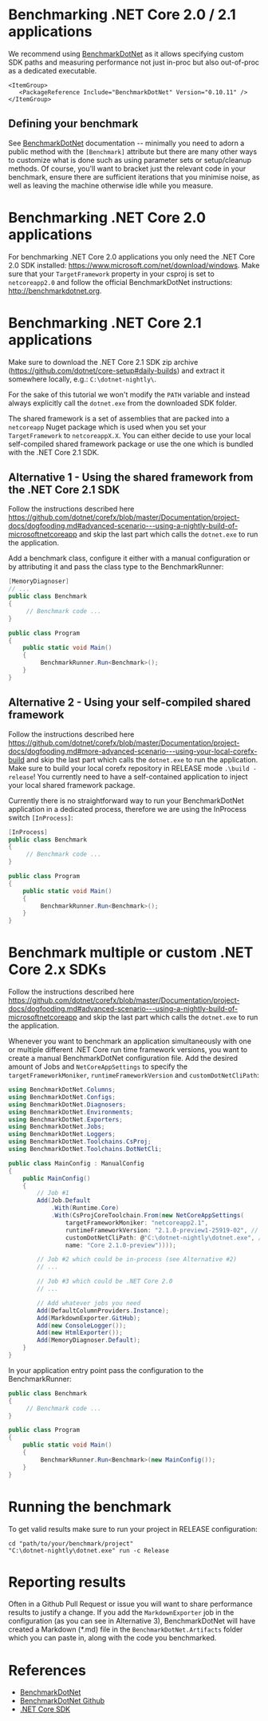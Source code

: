 # Benchmarking .NET Core 2.0 / 2.1 applications

We recommend using [BenchmarkDotNet](https://github.com/dotnet/BenchmarkDotNet) as it allows specifying custom SDK paths and measuring performance not just in-proc but also out-of-proc as a dedicated executable.

```
<ItemGroup>
   <PackageReference Include="BenchmarkDotNet" Version="0.10.11" />
</ItemGroup>
```

## Defining your benchmark

See [BenchmarkDotNet](http://benchmarkdotnet.org/Guides/GettingStarted.htm) documentation -- minimally you need to adorn a public method with the `[Benchmark]` attribute but there are many other ways to customize what is done such as using parameter sets or setup/cleanup methods. Of course, you'll want to bracket just the relevant code in your benchmark, ensure there are sufficient iterations that you minimise noise, as well as leaving the machine otherwise idle while you measure.

# Benchmarking .NET Core 2.0 applications

For benchmarking .NET Core 2.0 applications you only need the .NET Core 2.0 SDK installed: https://www.microsoft.com/net/download/windows. Make sure that your `TargetFramework` property in your csproj is set to `netcoreapp2.0` and follow the official BenchmarkDotNet instructions: http://benchmarkdotnet.org.

# Benchmarking .NET Core 2.1 applications

Make sure to download the .NET Core 2.1 SDK zip archive (https://github.com/dotnet/core-setup#daily-builds) and extract it somewhere locally, e.g.: `C:\dotnet-nightly\`.

For the sake of this tutorial we won't modify the `PATH` variable and instead always explicitly call the `dotnet.exe` from the downloaded SDK folder.

The shared framework is a set of assemblies that are packed into a `netcoreapp` Nuget package which is used when you set your `TargetFramework` to `netcoreappX.X`. You can either decide to use your local self-compiled shared framework package or use the one which is bundled with the .NET Core 2.1 SDK.

## Alternative 1 - Using the shared framework from the .NET Core 2.1 SDK

Follow the instructions described here https://github.com/dotnet/corefx/blob/master/Documentation/project-docs/dogfooding.md#advanced-scenario---using-a-nightly-build-of-microsoftnetcoreapp and skip the last part which calls the `dotnet.exe` to run the application.

Add a benchmark class, configure it either with a manual configuration or by attributing it and pass the class type to the BenchmarkRunner:

```csharp
[MemoryDiagnoser]
// ...
public class Benchmark
{
     // Benchmark code ...
}

public class Program
{
    public static void Main()
    {
         BenchmarkRunner.Run<Benchmark>();
    }
}
```

## Alternative 2 - Using your self-compiled shared framework

Follow the instructions described here https://github.com/dotnet/corefx/blob/master/Documentation/project-docs/dogfooding.md#more-advanced-scenario---using-your-local-corefx-build and skip the last part which calls the `dotnet.exe` to run the application.
Make sure to build your local corefx repository in RELEASE mode `.\build -release`! You currently need to have a self-contained application to inject your local shared framework package.

Currently there is no straightforward way to run your BenchmarkDotNet application in a dedicated process, therefore we are using the InProcess switch `[InProcess]`:

```csharp
[InProcess]
public class Benchmark
{
     // Benchmark code ...
}

public class Program
{
    public static void Main()
    {
         BenchmarkRunner.Run<Benchmark>();
    }
}
```

# Benchmark multiple or custom .NET Core 2.x SDKs

Follow the instructions described here https://github.com/dotnet/corefx/blob/master/Documentation/project-docs/dogfooding.md#advanced-scenario---using-a-nightly-build-of-microsoftnetcoreapp and skip the last part which calls the `dotnet.exe` to run the application.

Whenever you want to benchmark an application simultaneously with one or multiple different .NET Core run time framework versions, you want to create a manual BenchmarkDotNet configuration file. Add the desired amount of Jobs and `NetCoreAppSettings` to specify the `targetFrameworkMoniker`, `runtimeFrameworkVersion` and `customDotNetCliPath`:

```csharp
using BenchmarkDotNet.Columns;
using BenchmarkDotNet.Configs;
using BenchmarkDotNet.Diagnosers;
using BenchmarkDotNet.Environments;
using BenchmarkDotNet.Exporters;
using BenchmarkDotNet.Jobs;
using BenchmarkDotNet.Loggers;
using BenchmarkDotNet.Toolchains.CsProj;
using BenchmarkDotNet.Toolchains.DotNetCli;

public class MainConfig : ManualConfig
{
    public MainConfig()
    {
        // Job #1
        Add(Job.Default
            .With(Runtime.Core)
            .With(CsProjCoreToolchain.From(new NetCoreAppSettings(
                targetFrameworkMoniker: "netcoreapp2.1",
                runtimeFrameworkVersion: "2.1.0-preview1-25919-02", // <-- Adjust version here
                customDotNetCliPath: @"C:\dotnet-nightly\dotnet.exe", // <-- Adjust path here
                name: "Core 2.1.0-preview"))));

        // Job #2 which could be in-process (see Alternative #2)
        // ...

        // Job #3 which could be .NET Core 2.0
        // ...

        // Add whatever jobs you need
        Add(DefaultColumnProviders.Instance);
        Add(MarkdownExporter.GitHub);
        Add(new ConsoleLogger());
        Add(new HtmlExporter());
        Add(MemoryDiagnoser.Default);
    }
}
```

In your application entry point pass the configuration to the BenchmarkRunner:

```csharp
public class Benchmark
{
     // Benchmark code ...
}

public class Program
{
    public static void Main()
    {
         BenchmarkRunner.Run<Benchmark>(new MainConfig());
    }
}
```

# Running the benchmark

To get valid results make sure to run your project in RELEASE configuration:

```
cd "path/to/your/benchmark/project"
"C:\dotnet-nightly\dotnet.exe" run -c Release
```

# Reporting results

Often in a Github Pull Request or issue you will want to share performance results to justify a change. If you add the `MarkdownExporter` job in the configuration (as you can see in Alternative 3), BenchmarkDotNet will have created a Markdown (\*.md) file in the `BenchmarkDotNet.Artifacts` folder which you can paste in, along with the code you benchmarked.

# References

* [BenchmarkDotNet](http://benchmarkdotnet.org/)
* [BenchmarkDotNet Github](https://github.com/dotnet/BenchmarkDotNet)
* [.NET Core SDK](https://github.com/dotnet/core-setup)
